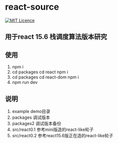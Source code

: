 # react-source
[![MIT Licence](https://badges.frapsoft.com/os/mit/mit.svg?v=103)](https://opensource.org/licenses/mit-license.php)   
## 用于react 15.6 栈调度算法版本研究

## 使用
1. npm i
2. cd packages cd react npm i
3. cd packages cd react-dom npm i
4. npm run dev

## 说明
1. example demo目录
2. packages 调试版本
3. packages2 调试版本备份
4. src/react0.1 参考mini版造的react-like轮子
5. src/react0.2 参考react15.6版正在造的react-like轮子

